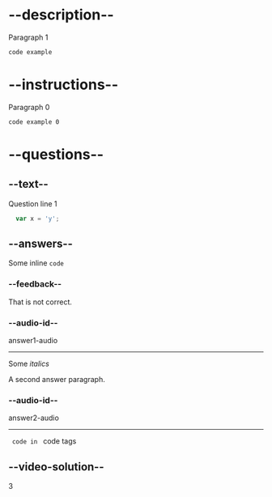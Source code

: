 # --description--

Paragraph 1

```html
code example
```

# --instructions--

Paragraph 0

```html
code example 0
```

# --questions--

## --text--

Question line 1

```js
  var x = 'y';
```

## --answers--

Some inline `code`

### --feedback--

That is not correct.

### --audio-id--

answer1-audio

---

Some *italics*

A second answer paragraph.

### --audio-id--

answer2-audio

---

<code> code in </code> code tags

## --video-solution--

3

